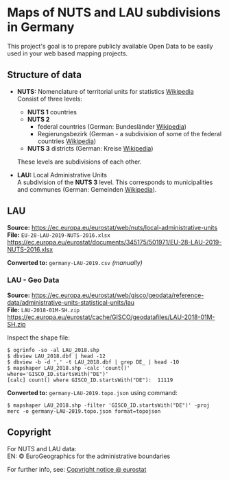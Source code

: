 # Maps of NUTS and LAU subdivisions in Germany

This project's goal is to prepare publicly available Open Data to be easily used in your web based mapping projects.

## Structure of data

* **NUTS:** Nomenclature of territorial units for statistics [Wikipedia](https://en.wikipedia.org/wiki/NUTS_statistical_regions_of_Germany)  
  Consist of three levels:

  * **NUTS 1** countries
  * **NUTS 2** 
    * federal countries (German: Bundesländer [Wikipedia](https://en.wikipedia.org/wiki/States_of_Germany))
    * Regierungsbezirk (German - a subdivision of some of the federal countries [Wikipedia](https://en.wikipedia.org/wiki/Regierungsbezirk))
  * **NUTS 3** districts (German: Kreise [Wikipedia](https://en.wikipedia.org/wiki/Districts_of_Germany))

  These levels are subdivisions of each other.

* **LAU:** Local Administrative Units  
  A subdivision of the **NUTS 3** level. This corresponds to municipalities and communes (German: Gemeinden [Wikipedia](https://en.wikipedia.org/wiki/Municipalities_of_Germany)).


## LAU

**Source:** https://ec.europa.eu/eurostat/web/nuts/local-administrative-units  
**File:** `EU-28-LAU-2019-NUTS-2016.xlsx` https://ec.europa.eu/eurostat/documents/345175/501971/EU-28-LAU-2019-NUTS-2016.xlsx

**Converted to:** `germany-LAU-2019.csv` _(manually)_

### LAU - Geo Data

**Source:** https://ec.europa.eu/eurostat/web/gisco/geodata/reference-data/administrative-units-statistical-units/lau  
**File:** `LAU-2018-01M-SH.zip` https://ec.europa.eu/eurostat/cache/GISCO/geodatafiles/LAU-2018-01M-SH.zip

Inspect the shape file:
```
$ ogrinfo -so -al LAU_2018.shp
$ dbview LAU_2018.dbf | head -12
$ dbview -b -d ',' -t LAU_2018.dbf | grep DE_ | head -10
$ mapshaper LAU_2018.shp -calc 'count()' where='GISCO_ID.startsWith("DE")'
[calc] count() where GISCO_ID.startsWith("DE"):  11119
```

**Converted to:** `germany-LAU-2019.topo.json` using command:
```
$ mapshaper LAU_2018.shp -filter 'GISCO_ID.startsWith("DE")' -proj merc -o germany-LAU-2019.topo.json format=topojson
```

## Copyright

For NUTS and LAU data:  
EN: © EuroGeographics for the administrative boundaries

For further info, see: [Copyright notice @ eurostat](https://ec.europa.eu/eurostat/web/gisco/geodata/reference-data/administrative-units-statistical-units)
